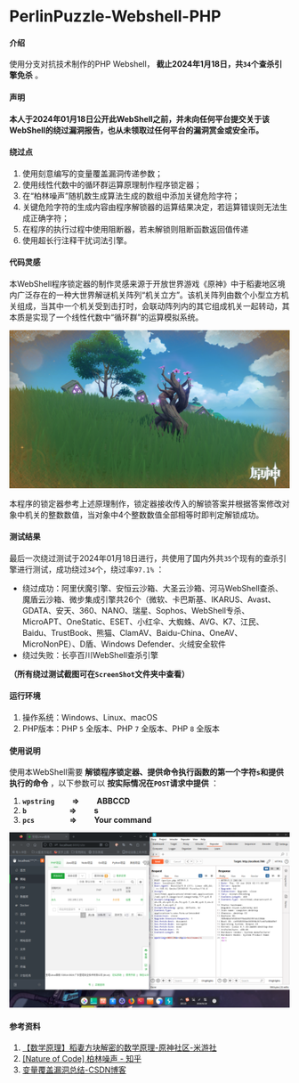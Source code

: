 # PerlinPuzzle-Webshell-PHP

#### 介绍
使用分支对抗技术制作的PHP Webshell， **截止2024年1月18日，共`34`个查杀引擎免杀** 。

#### 声明

 **本人于2024年01月18日公开此WebShell之前，并未向任何平台提交关于该WebShell的绕过漏洞报告，也从未领取过任何平台的漏洞赏金或安全币。** 

#### 绕过点
1. 使用刻意编写的变量覆盖漏洞传递参数；
2. 使用线性代数中的循环群运算原理制作程序锁定器；
3. 在“柏林噪声”随机数生成算法生成的数组中添加关键危险字符；
4. 关键危险字符的生成内容由程序解锁器的运算结果决定，若运算错误则无法生成正确字符；
5. 在程序的执行过程中使用阻断器，若未解锁则阻断函数返回值传递
6. 使用超长行注释干扰词法引擎。

#### 代码灵感

本WebShell程序锁定器的制作灵感来源于开放世界游戏《原神》中于稻妻地区境内广泛存在的一种大世界解谜机关阵列“机关立方”。该机关阵列由数个小型立方机关组成，当其中一个机关受到击打时，会联动阵列内的其它组成机关一起转动，其本质是实现了一个线性代数中“循环群”的运算模拟系统。

![机关图片](ScreenShot/GenshinImpactPhoto2024_1_18%2010%2051%2024.png)

本程序的锁定器参考上述原理制作，锁定器接收传入的解锁答案并根据答案修改对象中机关的整数数值，当对象中4个整数数值全部相等时即判定解锁成功。

#### 测试结果
最后一次绕过测试于2024年01月18日进行，共使用了国内外共`35`个现有的查杀引擎进行测试，成功绕过`34`个，绕过率`97.1%` ：

- 绕过成功：阿里伏魔引擎、安恒云沙箱、大圣云沙箱、河马WebShell查杀、魔盾云沙箱、微步集成引擎共26个（微软、卡巴斯基、IKARUS、Avast、GDATA、安天、360、NANO、瑞星、Sophos、WebShell专杀、MicroAPT、OneStatic、ESET、小红伞、大蜘蛛、AVG、K7、江民、Baidu、TrustBook、熊猫、ClamAV、Baidu-China、OneAV、MicroNonPE）、D盾、Windows Defender、火绒安全软件
- 绕过失败：长亭百川WebShell查杀引擎

 **（所有绕过测试截图可在`ScreenShot`文件夹中查看）** 

#### 运行环境

1.  操作系统：Windows、Linux、macOS
2.  PHP版本：PHP `5` 全版本、PHP `7` 全版本、PHP `8` 全版本

#### 使用说明

使用本WebShell需要 **解锁程序锁定器、提供命令执行函数的第一个字符`s`和提供执行的命令** ，以下参数可以 **按实际情况在`POST`请求中提供** ：

1.  **`wpstring` &emsp;&emsp;=>&emsp;&emsp; ABBCCD** 
2.  **`b` &emsp;&emsp;&emsp;&emsp;&emsp; =>&emsp;&emsp; s** 
3.  **`pcs` &emsp;&emsp;&emsp;&emsp; =>&emsp;&emsp; Your command** 

![使用方法](ScreenShot/webshell%E4%BD%BF%E7%94%A8%E6%96%B9%E6%B3%95.png)

#### 参考资料

1. [【数学原理】稻妻方块解密的数学原理-原神社区-米游社](https://www.miyoushe.com/ys/article/17414097)
2. [[Nature of Code] 柏林噪声 - 知乎](https://zhuanlan.zhihu.com/p/206271895?ivk_sa=1024320u&utm_id=0)
3. [变量覆盖漏洞总结-CSDN博客](https://blog.csdn.net/qq_45521281/article/details/105849770)
